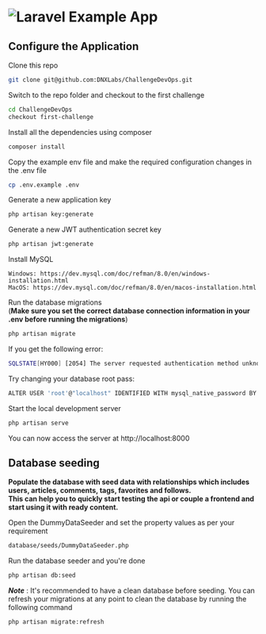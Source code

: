 # ![Laravel Example App](https://raw.githubusercontent.com/laravel/art/master/logo-lockup/5%20SVG/2%20CMYK/1%20Full%20Color/laravel-logolockup-cmyk-red.svg)

## Configure the Application

Clone this repo
```bash
git clone git@github.com:DNXLabs/ChallengeDevOps.git
```

Switch to the repo folder and checkout to the first challenge
```bash
cd ChallengeDevOps
checkout first-challenge
```
Install all the dependencies using composer
```bash
composer install
```

Copy the example env file and make the required configuration changes in the .env file
```bash
cp .env.example .env
```

Generate a new application key
```bash
php artisan key:generate
```

Generate a new JWT authentication secret key
```bash
php artisan jwt:generate
```

Install MySQL
```
Windows: https://dev.mysql.com/doc/refman/8.0/en/windows-installation.html
MacOS: https://dev.mysql.com/doc/refman/8.0/en/macos-installation.html
```

Run the database migrations \
(**Make sure you set the correct database connection information in your .env before running the migrations**)

```bash
php artisan migrate
```

If you get the following error:
```bash
SQLSTATE[HY000] [2054] The server requested authentication method unknown to the client (SQL: select * from information_schema.tables where table_schema = mentoring2022 and table_name = migrations and table_type = 'BASE TABLE')
```
Try changing your database root pass:

```bash
ALTER USER 'root'@"localhost" IDENTIFIED WITH mysql_native_password BY 'YOUR_PASS'
```

Start the local development server
```bash
php artisan serve
```
You can now access the server at http://localhost:8000

## Database seeding

**Populate the database with seed data with relationships which includes users, articles, comments, tags, favorites and follows. \
This can help you to quickly start testing the api or couple a frontend and start using it with ready content.**

Open the DummyDataSeeder and set the property values as per your requirement
```bash
database/seeds/DummyDataSeeder.php
```
Run the database seeder and you're done
```bash
php artisan db:seed
```
***Note*** : It's recommended to have a clean database before seeding. You can refresh your migrations at any point to clean the database by running the following command
```bash
php artisan migrate:refresh
```
